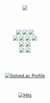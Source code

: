 <!--
**dmswldi/dmswldi** is a ✨ _special_ ✨ repository because its `README.md` (this file) appears on your GitHub profile.
-->

<div align="center">

  <picture>
    <source
      srcset="https://github-readme-stats.vercel.app/api?username=dmswldi&show_icons=true&theme=dark"
      media="(prefers-color-scheme: dark)"
    />
    <source
      srcset="https://github-readme-stats.vercel.app/api?username=dmswldi&show_icons=true"
      media="(prefers-color-scheme: light), (prefers-color-scheme: no-preference)"
    />
    <img src="https://github-readme-stats.vercel.app/api?username=dmswldi&show_icons=true" />
  </picture>

 <!--
  <img src="https://github-readme-stats.vercel.app/api/top-langs/?username=dmswldi&layout=compact&theme=dark"><br><br>
-->

  <br><br>

  <img src="https://img.shields.io/badge/Spring-6DB33F?style=flat&logo=Spring&logoColor=white"/>
  <img src="https://img.shields.io/badge/SpringBoot-6DB33F?style=flat&logo=SpringBoot&logoColor=white"/>
  <img src="https://img.shields.io/badge/SpringCloud-6DB33F?style=flat&logo=SpringCloud&logoColor=white"/>
  <br>

  <img src="https://img.shields.io/badge/Java-007396?style=flat&logo=Java&logoColor=white"/>
  <img src="https://img.shields.io/badge/JavaScript-F7DF1E?style=flat&logo=JavaScript&logoColor=white"/>
  <img src="https://img.shields.io/badge/Vue.js-4FC08D?style=flat&logo=Vue.js&logoColor=white"/>
  <img src="https://img.shields.io/badge/Python-3776AB?style=flat&logo=Python&logoColor=white"/>
  <br>

  <img src="https://img.shields.io/badge/MySQL-4479A1?style=flat&logo=MySQL&logoColor=white"/>
  <img src="https://img.shields.io/badge/PostgreSQL-4169E1?style=flat&logo=PostgreSQL&logoColor=white"/>
  <br>
  
  <img src="https://img.shields.io/badge/Docker-2496ED?style=flat&logo=Docker&logoColor=white"/>
  <img src="https://img.shields.io/badge/Kubernetes-326CE5?style=flat&logo=Kubernetes&logoColor=white"/>
  
  <br>

<!--
  <img src="https://img.shields.io/badge/AmazonAWS-232F3E?style=flat&logo=AmazonAWS&logoColor=white"/>
  <img src="https://img.shields.io/badge/AmazonLambda-FF9900?style=flat&logo=AmazonLambda&logoColor=white"/>
  <img src="https://img.shields.io/badge/AmazonS3-569A31?style=flat&logo=AmazonS3&logoColor=white"/>
-->
  <br><br>

  [![Solved.ac Profile](http://mazassumnida.wtf/api/v2/generate_badge?boj=eeeunzz20)](https://solved.ac/eeeunzz20)

  <br>

  [![Hits](https://hits.seeyoufarm.com/api/count/incr/badge.svg?url=https%3A%2F%2Fgithub.com%2Fdmswldi%2Fhit-counter&count_bg=%2379C83D&title_bg=%23555555&icon=&icon_color=%23E7E7E7&title=hits&edge_flat=false)](https://hits.seeyoufarm.com)
  
</div>
